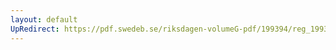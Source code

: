 ```yaml
---
layout: default
UpRedirect: https://pdf.swedeb.se/riksdagen-volumeG-pdf/199394/reg_199394/reg_199394_0245.pdf
---
```

